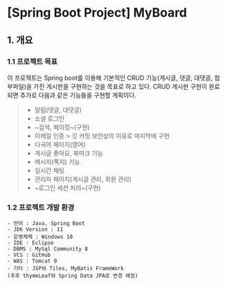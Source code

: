 # [Spring Boot Project] MyBoard
## 1. 개요
### 1.1 프로젝트 목표
이 프로젝트는 Spring boot를 이용해 기본적인 CRUD 기능(게시글, 댓글, 대댓글, 첨부파일)을 가진 게시판을 구현하는 것을 목표로 하고 있다. CRUD 게시판 구현이 완료되면 추가로 다음과 같은 기능들을 구현할 계획이다.

> - 알림(댓글, 대댓글)
> - 소셜 로그인
> - ~검색, 페이징~(구현)
> - 이메일 인증 > 깃 커밋 보안상의 이유로 마지막에 구현
> - 다국어 페이지(영어)
> - 게시글 좋아요, 북마크 기능
> - 메시지(쪽지) 기능
> - 실시간 채팅
> - 관리자 페이지(게시글 관리, 회원 관리)
> - ~로그인 세션 처리~(구현)

### 1.2 프로젝트 개발 환경

	- 언어 : Java, Spring Boot
	- JDK Version : 11
	- 운영체제 : Windows 10
	- IDE : Eclipse
	- DBMS : MySql Community 8
	- VCS : GitHub
	- WAS : Tomcat 9
	- 기타 : JSP와 Tiles, MyBatis FrameWork 
	(추후 thymeLeaf와 Spring Data JPA로 변경 예정)

